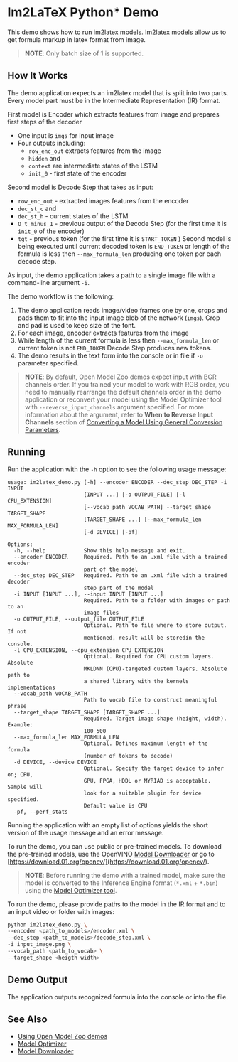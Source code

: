 # Im2LaTeX Python* Demo

This demo shows how to run im2latex models. Im2latex models allow us to get formula markup in latex format from image.

> **NOTE**: Only batch size of 1 is supported.

## How It Works

The demo application expects an im2latex model that is split into two parts. Every model part must be in the Intermediate Representation (IR) format.

First model is Encoder which extracts features from image and prepares first steps of the decoder

* One input is `imgs` for input image 
* Four outputs including:
    * `row_enc_out` extracts features from the image
    * `hidden` and 
    * `context` are intermediate states of the LSTM
    * `init_0` - first state of the encoder

Second model is Decode Step that takes as input:
* `row_enc_out` - extracted images features from the encoder
* `dec_st_c` and
* `dec_st_h` - current states of the LSTM
* `O_t_minus_1` - previous output of the Decode Step (for the first time it is `init_0` of the encoder)
* `tgt` - previous token (for the first time it is `START_TOKEN` )
Second model is being executed until current decoded token is `END_TOKEN` or length of the formula is less then `--max_formula_len` producing one token per each decode step.

As input, the demo application takes a path to a single image file with a command-line argument `-i`.

The demo workflow is the following:

1. The demo application reads image/video frames one by one, crops and pads them to fit into the input image blob of the network (`imgs`). Crop and pad is used to keep size of the font.
2. For each image, encoder extracts features from the image
3. While length of the current formula is less then `--max_formula_len` or current token is not `END_TOKEN` Decode Step produces new tokens.
5. The demo results in the text form into the console or in file if `-o` parameter specified. 

> **NOTE**: By default, Open Model Zoo demos expect input with BGR channels order. If you trained your model to work with RGB order, you need to manually rearrange the default channels order in the demo application or reconvert your model using the Model Optimizer tool with `--reverse_input_channels` argument specified. For more information about the argument, refer to **When to Reverse Input Channels** section of [Converting a Model Using General Conversion Parameters](https://docs.openvinotoolkit.org/latest/_docs_MO_DG_prepare_model_convert_model_Converting_Model_General.html).

## Running

Run the application with the `-h` option to see the following usage message:

```
usage: im2latex_demo.py [-h] --encoder ENCODER --dec_step DEC_STEP -i INPUT
                        [INPUT ...] [-o OUTPUT_FILE] [-l CPU_EXTENSION]
                        [--vocab_path VOCAB_PATH] --target_shape TARGET_SHAPE
                        [TARGET_SHAPE ...] [--max_formula_len MAX_FORMULA_LEN]
                        [-d DEVICE] [-pf]

Options:
  -h, --help            Show this help message and exit.
  --encoder ENCODER     Required. Path to an .xml file with a trained encoder
                        part of the model
  --dec_step DEC_STEP   Required. Path to an .xml file with a trained decoder
                        step part of the model
  -i INPUT [INPUT ...], --input INPUT [INPUT ...]
                        Required. Path to a folder with images or path to an
                        image files
  -o OUTPUT_FILE, --output_file OUTPUT_FILE
                        Optional. Path to file where to store output. If not
                        mentioned, result will be storedin the console.
  -l CPU_EXTENSION, --cpu_extension CPU_EXTENSION
                        Optional. Required for CPU custom layers. Absolute
                        MKLDNN (CPU)-targeted custom layers. Absolute path to
                        a shared library with the kernels implementations
  --vocab_path VOCAB_PATH
                        Path to vocab file to construct meaningful phrase
  --target_shape TARGET_SHAPE [TARGET_SHAPE ...]
                        Required. Target image shape (height, width). Example:
                        100 500
  --max_formula_len MAX_FORMULA_LEN
                        Optional. Defines maximum length of the formula
                        (number of tokens to decode)
  -d DEVICE, --device DEVICE
                        Optional. Specify the target device to infer on; CPU,
                        GPU, FPGA, HDDL or MYRIAD is acceptable. Sample will
                        look for a suitable plugin for device specified.
                        Default value is CPU
  -pf, --perf_stats
```

Running the application with an empty list of options yields the short version of the usage message and an error message.

To run the demo, you can use public or pre-trained models. To download the pre-trained models, use the OpenVINO [Model Downloader](../../../tools/downloader/README.md) or go to [https://download.01.org/opencv/](https://download.01.org/opencv/).

> **NOTE**: Before running the demo with a trained model, make sure the model is converted to the Inference Engine format (`*.xml` + `*.bin`) using the [Model Optimizer tool](https://docs.openvinotoolkit.org/latest/_docs_MO_DG_Deep_Learning_Model_Optimizer_DevGuide.html).

To run the demo, please provide paths to the model in the IR format and to an input video or folder with images:
```bash
python im2latex_demo.py \
--encoder <path_to_models>/encoder.xml \
--dec_step <path_to_models>/decode_step.xml \
-i input_image.png \
--vocab_path <path_to_vocab> \
--target_shape <heigth width> 
```

## Demo Output

The application outputs recognized formula into the console or into the file.

## See Also
* [Using Open Model Zoo demos](../../README.md)
* [Model Optimizer](https://docs.openvinotoolkit.org/latest/_docs_MO_DG_Deep_Learning_Model_Optimizer_DevGuide.html)
* [Model Downloader](../../../tools/downloader/README.md)
